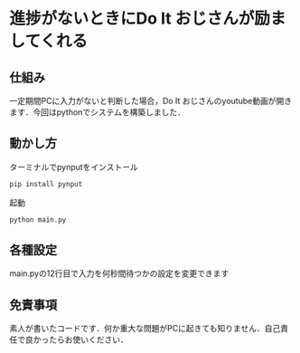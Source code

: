 # 進捗がないときにDo It おじさんが励ましてくれる

## 仕組み

一定期間PCに入力がないと判断した場合，Do It おじさんのyoutube動画が開きます．今回はpythonでシステムを構築しました．

## 動かし方

ターミナルでpynputをインストール
```bash
pip install pynput
```
起動
```bash
python main.py
```

## 各種設定
main.pyの12行目で入力を何秒間待つかの設定を変更できます

## 免責事項
素人が書いたコードです．何か重大な問題がPCに起きても知りません．自己責任で良かったらお使いください．